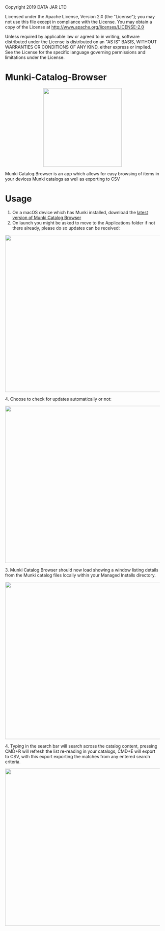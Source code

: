 Copyright 2019 DATA JAR LTD

Licensed under the Apache License, Version 2.0 (the "License"); you may not use this file except in compliance with the License. You may obtain a copy of the License at http://www.apache.org/licenses/LICENSE-2.0

Unless required by applicable law or agreed to in writing, software distributed under the License is distributed on an "AS IS" BASIS, WITHOUT WARRANTIES OR CONDITIONS OF ANY KIND, either express or implied. See the License for the specific language governing permissions and limitations under the License.

# Munki-Catalog-Browser
<p align="center"><img src="/../assets/images/MunkiCatalogBrowserx1024.png" width="256" height="256"></p>

Munki Catalog Browser is an app which allows for easy browsing of items in your devices Munki catalogs as well as exporting to CSV

# Usage
1. On a macOS device which has Munki installed, download the [latest version of Munki Catalog Browser](https://github.com/dataJAR/Munki-Catalog-Browser/releases/latest)
2. On launch you might be asked to move to the Applications folder if not there already, please do so updates can be received:
<p align="center"><img src="/../assets/images/Screenshot%202019-11-09%2015.15.55.png" width="512"></p>
4. Choose to check for updates automatically or not:
<p align="center"><img src="/../assets/images/Screenshot%202019-11-09%2015.53.11.png" width="512"></p>
3. Munki Catalog Browser should now load showing a window listing details from the Munki catalog files locally within your Managed Installs directory.<p align="center"><img src="/../assets/images/Screenshot%202019-11-09%2014.31.49.png" width="512"></p>
4. Typing in the search bar will search across the catalog content, pressing CMD+R will refresh the list re-reading in your catalogs, CMD+E will export to CSV, with this export exporting the matches from any entered search criteria.
<p align="center"><img src="/../assets/images/Screenshot%202019-11-09%2013.59.20.png" width="512"></p>

